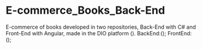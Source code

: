 # E-commerce_Books_Back-End
E-commerce of books developed in two repositories, Back-End with C# and Front-End with Angular, made in the DIO platform ().  BackEnd:(); FrontEnd:();
